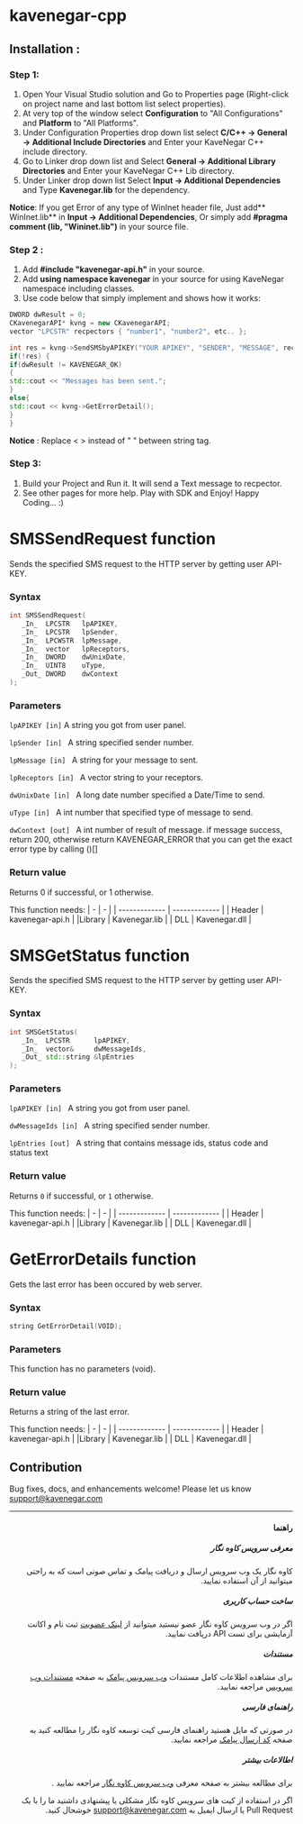 # kavenegar-cpp
## Installation :
### Step 1:
1. Open Your Visual Studio solution and Go to Properties page (Right-click on project name and last bottom list select properties).
2. At very top of the window select **Configuration** to "All Configurations" and **Platform** to "All Platforms".
3. Under Configuration Properties drop down list select **C/C++ -> General -> Additional Include Directories** and Enter your KaveNegar C++ include directory.
4. Go to Linker drop down list and Select **General -> Additional Library Directories** and Enter your KaveNegar C++ Lib directory.
5. Under Linker drop down list Select **Input -> Additional Dependencies** and Type **Kavenegar.lib** for the dependency.

**Notice**: If you get Error of any type of WinInet header file, Just add** WinInet.lib** in **Input -> Additional Dependencies**,
Or simply add **#pragma comment (lib, "Wininet.lib")** in your source file. 


### Step 2 :
1. Add **#include "kavenegar-api.h"** in your source.
2. Add **using namespace kavenegar** in your source for using KaveNegar namespace including classes.
3. Use code below that simply implement and shows how it works:
```c++
DWORD dwResult = 0;
CKavenegarAPI* kvng = new CKavenegarAPI;
vector "LPCSTR" recpectors { "number1", "number2", etc.. };

int res = kvng->SendSMSbyAPIKEY("YOUR APIKEY", "SENDER", "MESSAGE", recpectors, NULL, NULL, dwResult);
if(!res) {
if(dwResult != KAVENEGAR_OK)
{
std::cout << "Messages has been sent.";
} 
else{
std::cout << kvng->GetErrorDetail(); 
} 
}
```
**Notice** : Replace < > instead of " " between string tag. 

### Step 3:
1. Build your Project and Run it. It will send a Text message to recpector.
2. See other pages for more help. Play with SDK and Enjoy!
Happy Coding... :)


# SMSSendRequest function 

Sends the specified SMS request to the HTTP server by getting user API-KEY.
### Syntax 
```c++
int SMSSendRequest(
   _In_  LPCSTR   lpAPIKEY,
   _In_  LPCSTR   lpSender,
   _In_  LPCWSTR  lpMessage,
   _In_  vector   lpReceptors,
   _In_  DWORD    dwUnixDate,
   _In_  UINT8    uType,
   _Out_ DWORD    dwContext
);
```
### Parameters 
```lpAPIKEY [in]``` 
A string you got from user panel. 

```lpSender [in] ```
A string specified sender number. 

```lpMessage [in] ```
A string for your message to sent. 

```lpReceptors [in] ```
A vector string to your receptors. 

```dwUnixDate [in] ```
A long date number specified a Date/Time to send. 

```uType [in] ```
A int number that specified type of message to send. 

```dwContext [out] ```
A int number of result of message. if message success, return 200,
otherwise return KAVENEGAR_ERROR that you can get the exact error type by calling ()[] 


### Return value 

Returns  0 if successful, or 1 otherwise. 


This function needs: 
|  -  |  -   |
| ------------- | ------------- |
| Header  | kavenegar-api.h |
|Library  | Kavenegar.lib  |
| DLL  | Kavenegar.dll  |


# SMSGetStatus function 

Sends the specified SMS request to the HTTP server by getting user API-KEY.
### Syntax 
```c++
int SMSGetStatus(
   _In_  LPCSTR      lpAPIKEY,
   _In_  vector&     dwMessageIds,
   _Out_ std::string &lpEntries
);
```
### Parameters 

```lpAPIKEY [in] ```
A string you got from user panel. 

```dwMessageIds [in] ```
A string specified sender number. 

```lpEntries [out] ```
A string that contains message ids, status code and status text 


### Return value 

Returns ```0``` if successful, or ```1``` otherwise. 


This function needs: 
|  -  |  -   |
| ------------- | ------------- |
| Header  | kavenegar-api.h |
|Library  | Kavenegar.lib  |
| DLL  | Kavenegar.dll  |

# GetErrorDetails function 
Gets the last error has been occured by web server.
### Syntax 
```c++
string GetErrorDetail(VOID);
````

### Parameters 

This function has no parameters (void). 


### Return value 

Returns a string of the last error. 


This function needs: 
|  -  |  -   |
| ------------- | ------------- |
| Header  | kavenegar-api.h |
|Library  | Kavenegar.lib  |
| DLL  | Kavenegar.dll  |

## Contribution

Bug fixes, docs, and enhancements welcome! Please let us know support@kavenegar.com

<hr>

<div dir='rtl'>

	
#### راهنما

##### معرفی سرویس کاوه نگار

کاوه نگار یک وب سرویس ارسال و دریافت پیامک و تماس صوتی است که به راحتی میتوانید از آن استفاده نمایید.

##### ساخت حساب کاربری

اگر در وب سرویس کاوه نگار عضو نیستید میتوانید از [لینک عضویت](http://panel.kavenegar.com/client/membership/register) ثبت نام  و اکانت آزمایشی برای تست API دریافت نمایید.

##### مستندات

برای مشاهده اطلاعات کامل مستندات [وب سرویس پیامک](http://kavenegar.com/وب-سرویس-پیامک.html)  به صفحه [مستندات وب سرویس](http://kavenegar.com/rest.html) مراجعه نمایید.

##### راهنمای فارسی

در صورتی که مایل هستید راهنمای فارسی کیت توسعه کاوه نگار را مطالعه کنید به صفحه [کد ارسال پیامک](http://kavenegar.com/sdk.html) مراجعه نمایید.

##### اطالاعات بیشتر
برای مطالعه بیشتر به صفحه معرفی [وب سرویس کاوه نگار](http://kavenegar.com/%D9%88%D8%A8%D8%B3%D8%B1%D9%88%DB%8C%D8%B3-%D9%BE%DB%8C%D8%A7%D9%85%DA%A9.html) مراجعه نمایید .

 اگر در استفاده از کیت های سرویس کاوه نگار مشکلی یا پیشنهادی  داشتید ما را با یک Pull Request  یا  ارسال ایمیل به support@kavenegar.com  خوشحال کنید.
 

</div>
